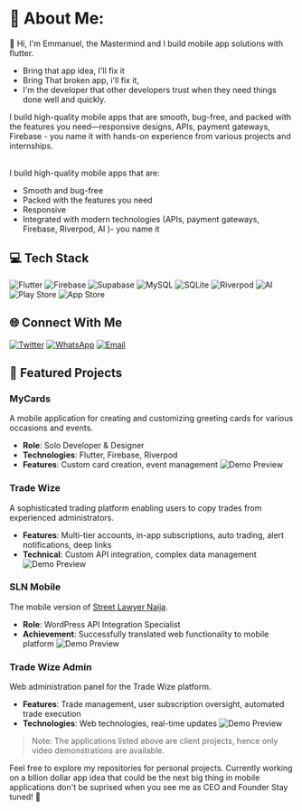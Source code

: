 # 💫 About Me:
👋 Hi, I'm Emmanuel, the Mastermind and I build mobile app solutions with flutter.
- Bring that app idea, I'll fix it
- Bring That broken app, i'll fix it,
- I'm the developer that other developers trust when they need things done well and quickly.

 I build high-quality mobile apps that are smooth, bug-free, and packed with the features you need—responsive designs, APIs, payment gateways, Firebase - you name it with hands-on experience from various projects and internships.<br><br>

I build high-quality mobile apps that are:
- Smooth and bug-free
- Packed with the features you need
- Responsive
- Integrated with modern technologies (APIs, payment gateways, Firebase, Riverpod, AI )- you name it

## 💻 Tech Stack
![Flutter](https://img.shields.io/badge/Flutter-%2302569B.svg?style=flat&logo=Flutter&logoColor=white) 
![Firebase](https://img.shields.io/badge/firebase-%23039BE5.svg?style=flat&logo=firebase) 
![Supabase](https://img.shields.io/badge/Supabase-3ECF8E?style=flat&logo=supabase&logoColor=white) 
![MySQL](https://img.shields.io/badge/mysql-4479A1.svg?style=flat&logo=mysql&logoColor=white) 
![SQLite](https://img.shields.io/badge/sqlite-%2307405e.svg?style=flat&logo=sqlite&logoColor=white) 
![Riverpod](https://img.shields.io/badge/Riverpod-0553B1?style=flat)
![AI](https://img.shields.io/badge/AI-0553B1?style=flat)
![Play Store](https://img.shields.io/badge/Play_Store-414141?style=flat&logo=google-play&logoColor=white)
![App Store](https://img.shields.io/badge/App_Store-0D96F6?style=flat&logo=app-store&logoColor=white)


## 🌐 Connect With Me
[![Twitter](https://img.shields.io/badge/twitter-1769ff?logo=x&logoColor=white)](https://x.com/d3Mastermind) 
[![WhatsApp](https://img.shields.io/badge/WhatsApp-25D366?logo=whatsapp&logoColor=white)](https://wa.link/h6ko0p) 
[![Email](https://img.shields.io/badge/Gmail-%23EA4335.svg?logo=gmail&logoColor=white)](mailto:adewoleemmanuel36@gmail.com) 

## 🚀 Featured Projects

### MyCards
A mobile application for creating and customizing greeting cards for various occasions and events.
- **Role**: Solo Developer & Designer
- **Technologies**: Flutter, Firebase, Riverpod
- **Features**: Custom card creation, event management
![Demo Preview](https://github.com/d3mastermind/3reed/blob/main/Media/threed.gif)

### Trade Wize
A sophisticated trading platform enabling users to copy trades from experienced administrators.
- **Features**: Multi-tier accounts, in-app subscriptions, auto trading, alert notifications, deep links
- **Technical**: Custom API integration, complex data management
![Demo Preview](https://github.com/d3mastermind/3reed/blob/main/Media/threed.gif)

### SLN Mobile
The mobile version of [Street Lawyer Naija](https://streetlawyernaija.com).
- **Role**: WordPress API Integration Specialist
- **Achievement**: Successfully translated web functionality to mobile platform
![Demo Preview](https://github.com/d3mastermind/3reed/blob/main/Media/threed.gif)

### Trade Wize Admin
Web administration panel for the Trade Wize platform.
- **Features**: Trade management, user subscription oversight, automated trade execution
- **Technologies**: Web technologies, real-time updates
![Demo Preview](https://github.com/d3mastermind/3reed/blob/main/Media/threed.gif)

> Note: The applications listed above are client projects, hence only video demonstrations are available.

Feel free to explore my repositories for personal projects. Currently working on a bllion dollar app idea that could be the next big thing in mobile applications don't be suprised when you see me as CEO and Founder Stay tuned! 🚀







